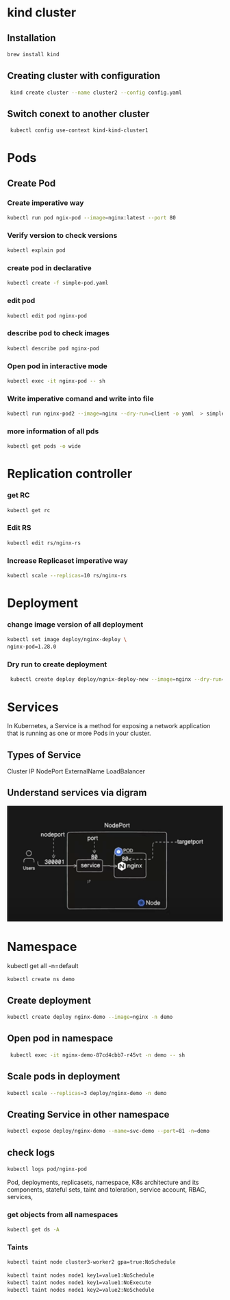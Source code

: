 # kind cluster

## Installation

```bash
brew install kind 
```

## Creating cluster with configuration
```bash
 kind create cluster --name cluster2 --config config.yaml
 ```

 ## Switch conext to another cluster
```bash
 kubectl config use-context kind-kind-cluster1
 ```

# Pods

## Create Pod

### Create imperative way  
```bash
kubectl run pod ngix-pod --image=nginx:latest --port 80
```

### Verify version to check versions
```bash
kubectl explain pod
```

### create pod in declarative 
```bash
kubectl create -f simple-pod.yaml
```

### edit pod
```bash
kubectl edit pod nginx-pod
```

### describe pod to check images
```bash
kubectl describe pod nginx-pod
```

### Open pod in interactive mode
```bash
kubectl exec -it nginx-pod -- sh
```

### Write imperative comand and write into file

```bash
kubectl run nginx-pod2 --image=nginx --dry-run=client -o yaml  > simple-pod2.yaml
```

### more information of all pds

```bash
kubectl get pods -o wide
```

# Replication controller

### get RC
```bash
kubectl get rc
```

### Edit RS
```bash
kubectl edit rs/nginx-rs
```

### Increase Replicaset imperative way
```bash
kubectl scale --replicas=10 rs/nginx-rs
```

# Deployment

### change image version of all deployment
```bash
kubectl set image deploy/nginx-deploy \
nginx-pod=1.28.0
```

### Dry run to create deployment
```bash
 kubectl create deploy deploy/ngnix-deploy-new --image=nginx --dry-run=client -o yaml > dp-new.yaml
 ```

 # Services

In Kubernetes, a Service is a method for exposing a network application that is running as one or more Pods in your cluster.

## Types of Service
Cluster IP
NodePort
ExternalName
LoadBalancer


## Understand services via digram
<img src="images/services-ports.png">

# Namespace
kubectl get all -n=default

```bash
kubectl create ns demo
```


## Create deployment
```bash
kubectl create deploy nginx-demo --image=nginx -n demo
```

## Open pod in namespace
```bash
 kubectl exec -it nginx-demo-87cd4cbb7-r45vt -n demo -- sh
 ```

 ## Scale pods in deployment
 ```bash
 kubectl scale --replicas=3 deploy/nginx-demo -n demo
 ```
## Creating Service in other namespace
 ```bash
 kubectl expose deploy/nginx-demo --name=svc-demo --port=81 -n=demo
 ```

## check logs
```bash
kubectl logs pod/nginx-pod
```

Pod, deployments, replicasets, namespace, K8s architecture and its components, stateful sets, taint and toleration, service account, RBAC, services,

### get objects from all namespaces 
```bash
kubectl get ds -A
```

### Taints

```bash
kubectl taint node cluster3-worker2 gpa=true:NoSchedule
```
```bash
kubectl taint nodes node1 key1=value1:NoSchedule
kubectl taint nodes node1 key1=value1:NoExecute
kubectl taint nodes node1 key2=value2:NoSchedule
```